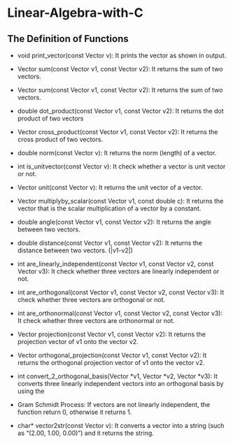 # Linear-Algebra-with-C
## The Definition of Functions

* void print_vector(const Vector v): 
  It prints the vector as shown in output.
  
* Vector sum(const Vector v1, const Vector v2):
  It returns the sum of two vectors.
  
* Vector sum(const Vector v1, const Vector v2):
  It returns the sum of two vectors.
  
* double dot_product(const Vector v1, const Vector v2):
  It returns the dot product of two vectors
  
* Vector cross_product(const Vector v1, const Vector v2):
  It returns the cross product of two vectors.

* double norm(const Vector v):
  It returns the norm (length) of a vector.
  
* int is_unitvector(const Vector v):
  It check whether a vector is unit vector or not.
  
* Vector unit(const Vector v):
  It returns the unit vector of a vector.

* Vector multiplyby_scalar(const Vector v1, const double c):
  It returns the vector that is the scalar multiplication of a vector by a constant.

* double angle(const Vector v1, const Vector v2):
  It returns the angle between two vectors.

* double distance(const Vector v1, const Vector v2):
  It returns the distance between two vectors. (|v1-v2|)

* int are_linearly_independent(const Vector v1, const Vector v2, const Vector v3):
  It check whether three vectors are linearly independent or not.
 
* int are_orthogonal(const Vector v1, const Vector v2, const Vector v3):
  It check whether three vectors are orthogonal or not.

* int are_orthonormal(const Vector v1, const Vector v2, const Vector v3):
  It check whether three vectors are orthonormal or not.

* Vector projection(const Vector v1, const Vector v2):
  It returns the projection vector of v1 onto the vector v2.

* Vector orthogonal_projection(const Vector v1, const Vector v2):
  It returns the orthogonal projection vector of v1 onto the vector v2.

* int convert_2_orthogonal_basis(Vector *v1, Vector *v2, Vector *v3):
  It converts three linearly independent vectors into an orthogonal basis by using the 

* Gram Schmidt Process:
  If vectors are not linearly independent, the function return 0, otherwise it returns 1.

* char* vector2str(const Vector v):
  It converts a vector into a string (such as “(2.00, 1.00, 0.00)”) and it returns the string.
